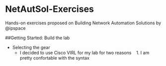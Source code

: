 # NetAutSol-Exercises
Hands-on exercises proposed on Building Network Automation Solutions by @ipspace

##Getting Started: Build the lab
- Selecting the gear
  - I decided to use Cisco VIRL for my lab for two reasons
    1. I am pretty confortable with the syntax

